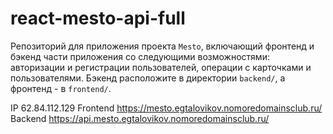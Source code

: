 # react-mesto-api-full
Репозиторий для приложения проекта `Mesto`, включающий фронтенд и бэкенд части приложения со следующими возможностями: авторизации и регистрации пользователей, операции с карточками и пользователями. Бэкенд расположите в директории `backend/`, а фронтенд - в `frontend/`.

IP  62.84.112.129
Frontend  https://mesto.egtalovikov.nomoredomainsclub.ru/
Backend  https://api.mesto.egtalovikov.nomoredomainsclub.ru/
